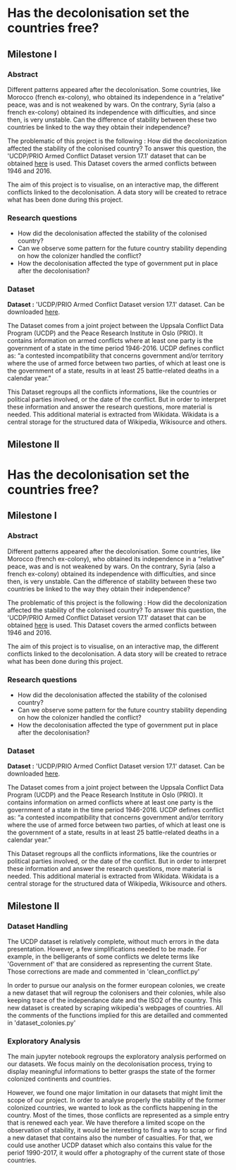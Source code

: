 # Has the decolonisation set the countries free?

## Milestone I

### Abstract

Different patterns appeared after the decolonisation. Some countries, like Morocco (french ex-colony), who obtained its independence in a “relative” peace, was and is not weakened by wars. On the contrary, Syria (also a french ex-colony) obtained its independence with difficulties, and since then, is very unstable. Can the difference of stability between these two countries be linked to the way they obtain their independence?

The problematic of this project is the following : How did the decolonization affected the stability of the colonised country? To answer this question, the 'UCDP/PRIO Armed Conflict Dataset version 17.1' dataset that can be obtained [here](http://ucdp.uu.se/downloads/) is used. This Dataset covers the armed conflicts between 1946 and 2016.

The aim of this project is to visualise, on an interactive map, the different conflicts linked to the decolonisation. A data story will be created to retrace what has been done during this project. 

### Research questions

- How did the decolonisation affected the stability of the colonised country?
- Can we observe some pattern for the future country stability depending on how the colonizer handled the conflict?
- How the decolonisation affected the type of government put in place after the decolonisation? 

### Dataset

**Dataset :** 'UCDP/PRIO Armed Conflict Dataset version 17.1' dataset. Can be downloaded [here](http://ucdp.uu.se/downloads/).

The Dataset comes from a joint project between the Uppsala Conflict Data Program (UCDP) and the Peace Research Institute in Oslo (PRIO). 
It contains information on armed conflicts where at least one party is the government of a state in the time period 1946-2016.
UCDP defines conflict as: “a contested incompatibility that concerns government and/or territory where the use of armed force between two parties, of which at least one is the government of a state, results in at least 25 battle-related deaths in a calendar year.”

This Dataset regroups all the conflicts informations, like the countries or political parties involved, or the date of the conflict. But in order to interpret these information and answer the research questions, more material is needed.
This additional material is extracted from Wikidata. Wikidata is a central storage for the structured data of Wikipedia, Wikisource and others.

## Milestone II
# Has the decolonisation set the countries free?

## Milestone I

### Abstract

Different patterns appeared after the decolonisation. Some countries, like Morocco (french ex-colony), who obtained its independence in a “relative” peace, was and is not weakened by wars. On the contrary, Syria (also a french ex-colony) obtained its independence with difficulties, and since then, is very unstable. Can the difference of stability between these two countries be linked to the way they obtain their independence?

The problematic of this project is the following : How did the decolonization affected the stability of the colonised country? To answer this question, the 'UCDP/PRIO Armed Conflict Dataset version 17.1' dataset that can be obtained [here](http://ucdp.uu.se/downloads/) is used. This Dataset covers the armed conflicts between 1946 and 2016.

The aim of this project is to visualise, on an interactive map, the different conflicts linked to the decolonisation. A data story will be created to retrace what has been done during this project. 

### Research questions

- How did the decolonisation affected the stability of the colonised country?
- Can we observe some pattern for the future country stability depending on how the colonizer handled the conflict?
- How the decolonisation affected the type of government put in place after the decolonisation? 

### Dataset

**Dataset :** 'UCDP/PRIO Armed Conflict Dataset version 17.1' dataset. Can be downloaded [here](http://ucdp.uu.se/downloads/).

The Dataset comes from a joint project between the Uppsala Conflict Data Program (UCDP) and the Peace Research Institute in Oslo (PRIO). 
It contains information on armed conflicts where at least one party is the government of a state in the time period 1946-2016.
UCDP defines conflict as: “a contested incompatibility that concerns government and/or territory where the use of armed force between two parties, of which at least one is the government of a state, results in at least 25 battle-related deaths in a calendar year.”

This Dataset regroups all the conflicts informations, like the countries or political parties involved, or the date of the conflict. But in order to interpret these information and answer the research questions, more material is needed.
This additional material is extracted from Wikidata. Wikidata is a central storage for the structured data of Wikipedia, Wikisource and others.

## Milestone II

### Dataset Handling

The UCDP dataset is relatively complete, without much errors in the data presentation. However, a few simplifications needed to be made. For example, in the belligerants of some conflicts we delete terms like 'Government of' that are considered as representing the current State. Those corrections are made and commented in 'clean_conflict.py'

In order to pursue our analysis on the former european colonies, we create a new dataset that will regroup the colonisers and their colonies, while also keeping trace of the independance date and the ISO2 of the country. This new dataset is created by scraping wikipedia's webpages of countries. All the comments of the functions implied for this are detailled and commented in 'dataset_colonies.py'


### Exploratory Analysis

The main jupyter notebook regroups the exploratory analysis performed on our datasets. We focus mainly on the decolonisation process, trying to display meaningful informations to better grasps the state of the former colonized continents and countries.

However, we found one major limitation in our datasets that might limit the scope of our project. In order to analyse properly the stability of the former colonized countries, we wanted to look as the conflicts happening in the country. Most of the times, those conflicts are represented as a simple entry that is renewed each year. We have therefore a limited scope on the observation of stability, it would be interesting to find a way to scrap or find a new dataset that contains also the number of casualties. For that, we could use another UCDP dataset which also contains this value for the periof 1990-2017, it would offer a photography of the current state of those countries.